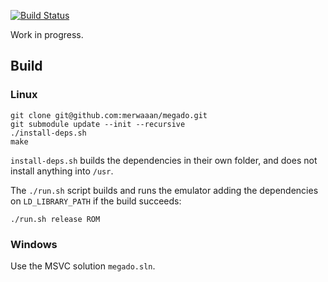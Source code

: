[![Build Status](https://travis-ci.org/fmdkdd/megado.svg?branch=master)](https://travis-ci.org/fmdkdd/megado)

Work in progress.

## Build

### Linux

```
git clone git@github.com:merwaaan/megado.git
git submodule update --init --recursive
./install-deps.sh
make
```

`install-deps.sh` builds the dependencies in their own folder, and does not
install anything into `/usr`.

The `./run.sh` script builds and runs the emulator adding the dependencies on
`LD_LIBRARY_PATH` if the build succeeds:

```
./run.sh release ROM
```

### Windows

Use the MSVC solution `megado.sln`.
